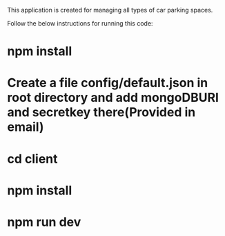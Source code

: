 This application is created for managing all types of car parking spaces.


Follow the below instructions for running this code:

#  npm install
#  Create a file config/default.json in root directory and add mongoDBURI and secretkey there(Provided in email)
#  cd client
#  npm install
#  npm run dev
 
